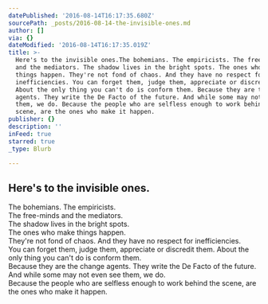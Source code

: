 ```yaml
---
datePublished: '2016-08-14T16:17:35.680Z'
sourcePath: _posts/2016-08-14-the-invisible-ones.md
author: []
via: {}
dateModified: '2016-08-14T16:17:35.019Z'
title: >-
  Here's to the invisible ones.The bohemians. The empiricists. The free-minds
  and the mediators. The shadow lives in the bright spots. The ones who make
  things happen. They're not fond of chaos. And they have no respect for
  inefficiencies. You can forget them, judge them, appreciate or discredit them.
  About the only thing you can't do is conform them. Because they are the change
  agents. They write the De Facto of the future. And while some may not even see
  them, we do. Because the people who are selfless enough to work behind the
  scene, are the ones who make it happen.
publisher: {}
description: ''
inFeed: true
starred: true
_type: Blurb

---
```

## Here's to the invisible ones.  
The bohemians. The empiricists.   
The free-minds and the mediators.   
The shadow lives in the bright spots.   
The ones who make things happen.   
They're not fond of chaos. And they have no respect for inefficiencies.   
You can forget them, judge them, appreciate or discredit them. About the only thing you can't do is conform them.   
Because they are the change agents. They write the De Facto of the future.   
And while some may not even see them, we do.   
Because the people who are selfless enough to work behind the scene, are the ones who make it happen.